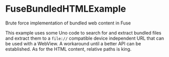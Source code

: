 # FuseBundledHTMLExample
Brute force implementation of bundled web content in Fuse

This example uses some Uno code to search for and extract bundled files and extract them to a `file://` compatible device independent URL that can be used with a WebView. A workaround until a better API can be established. As for the HTML content, relative paths is king.
